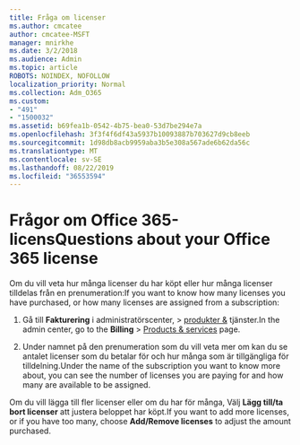 ```yaml
---
title: Fråga om licenser
ms.author: cmcatee
author: cmcatee-MSFT
manager: mnirkhe
ms.date: 3/2/2018
ms.audience: Admin
ms.topic: article
ROBOTS: NOINDEX, NOFOLLOW
localization_priority: Normal
ms.collection: Adm_O365
ms.custom:
- "491"
- "1500032"
ms.assetid: b69fea1b-0542-4b75-bea0-53d7be294e7a
ms.openlocfilehash: 3f3f4f6df43a5937b10093887b703627d9cb8eeb
ms.sourcegitcommit: 1d98db8acb9959aba3b5e308a567ade6b62da56c
ms.translationtype: MT
ms.contentlocale: sv-SE
ms.lasthandoff: 08/22/2019
ms.locfileid: "36553594"
---
```

# <a name="questions-about-your-office-365-license"></a><span data-ttu-id="ab1dc-102">Frågor om Office 365-licens</span><span class="sxs-lookup"><span data-stu-id="ab1dc-102">Questions about your Office 365 license</span></span>

<span data-ttu-id="ab1dc-103">Om du vill veta hur många licenser du har köpt eller hur många licenser tilldelas från en prenumeration:</span><span class="sxs-lookup"><span data-stu-id="ab1dc-103">If you want to know how many licenses you have purchased, or how many licenses are assigned from a subscription:</span></span>
  
1. <span data-ttu-id="ab1dc-104">Gå till **Fakturering** i administratörscenter, \> [produkter &](https://go.microsoft.com/fwlink/p/?linkid=842054) tjänster.</span><span class="sxs-lookup"><span data-stu-id="ab1dc-104">In the admin center, go to the **Billing** \> [Products & services](https://go.microsoft.com/fwlink/p/?linkid=842054) page.</span></span>

2. <span data-ttu-id="ab1dc-105">Under namnet på den prenumeration som du vill veta mer om kan du se antalet licenser som du betalar för och hur många som är tillgängliga för tilldelning.</span><span class="sxs-lookup"><span data-stu-id="ab1dc-105">Under the name of the subscription you want to know more about, you can see the number of licenses you are paying for and how many are available to be assigned.</span></span>

<span data-ttu-id="ab1dc-106">Om du vill lägga till fler licenser eller om du har för många, Välj **Lägg till/ta bort licenser** att justera beloppet har köpt.</span><span class="sxs-lookup"><span data-stu-id="ab1dc-106">If you want to add more licenses, or if you have too many, choose **Add/Remove licenses** to adjust the amount purchased.</span></span>